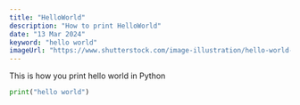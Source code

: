 ```yaml
---
title: "HelloWorld"
description: "How to print HelloWorld"
date: "13 Mar 2024"
keyword: "hello world"
imageUrl: "https://www.shutterstock.com/image-illustration/hello-world-python-coding-illustration-260nw-2171149411.jpg"
---
```


This is how you print hello world in Python
```python
print("hello world")
```